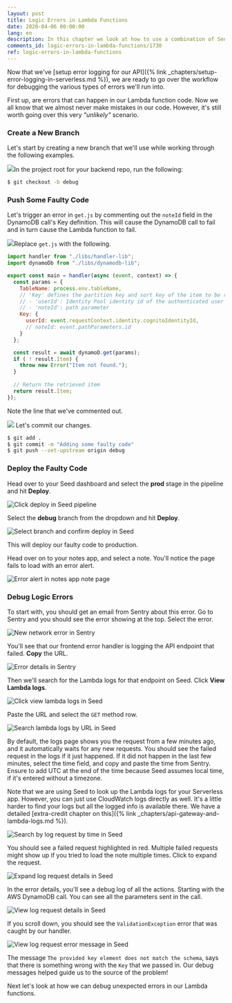 ```yaml
---
layout: post
title: Logic Errors in Lambda Functions
date: 2020-04-06 00:00:00
lang: en
description: In this chapter we look at how to use a combination of Sentry and CloudWatch logs through Seed, to debug errors in our Lambda function code.
comments_id: logic-errors-in-lambda-functions/1730
ref: logic-errors-in-lambda-functions
---
```


Now that we've [setup error logging for our API]({% link _chapters/setup-error-logging-in-serverless.md %}), we are ready to go over the workflow for debugging the various types of errors we'll run into.

First up, are errors that can happen in our Lambda function code. Now we all know that we almost never make mistakes in our code. However, it's still worth going over this very _"unlikely"_ scenario.

### Create a New Branch

Let's start by creating a new branch that we'll use while working through the following examples.

<img class="code-marker" src="/assets/s.png" />In the project root for your backend repo, run the following:

``` bash
$ git checkout -b debug
```

### Push Some Faulty Code

Let's trigger an error in `get.js` by commenting out the `noteId` field in the DynamoDB call's Key definition. This will cause the DynamoDB call to fail and in turn cause the Lambda function to fail.

<img class="code-marker" src="/assets/s.png" />Replace `get.js` with the following.

``` javascript
import handler from "./libs/handler-lib";
import dynamoDb from "./libs/dynamodb-lib";

export const main = handler(async (event, context) => {
  const params = {
    TableName: process.env.tableName,
    // 'Key' defines the partition key and sort key of the item to be retrieved
    // - 'userId': Identity Pool identity id of the authenticated user
    // - 'noteId': path parameter
    Key: {
      userId: event.requestContext.identity.cognitoIdentityId,
      // noteId: event.pathParameters.id
    }
  };

  const result = await dynamoD.get(params);
  if ( ! result.Item) {
    throw new Error("Item not found.");
  }
  
  // Return the retrieved item
  return result.Item;
});
```

Note the line that we've commented out.

<img class="code-marker" src="/assets/s.png" /> Let's commit our changes.


``` bash
$ git add .
$ git commit -m "Adding some faulty code"
$ git push --set-upstream origin debug
```

### Deploy the Faulty Code

Head over to your Seed dashboard and select the **prod** stage in the pipeline and hit **Deploy**.

![Click deploy in Seed pipeline](/assets/monitor-debug-errors/click-deploy-in-seed-pipeline.png)

Select the **debug** branch from the dropdown and hit **Deploy**.

![Select branch and confirm deploy in Seed](/assets/monitor-debug-errors/select-branch-and-confirm-deploy-in-seed.png)

This will deploy our faulty code to production.

Head over on to your notes app, and select a note. You'll notice the page fails to load with an error alert.

![Error alert in notes app note page](/assets/monitor-debug-errors/error-alert-in-notes-app-note-page.png)

### Debug Logic Errors

To start with, you should get an email from Sentry about this error. Go to Sentry and you should see the error showing at the top. Select the error.

![New network error in Sentry](/assets/monitor-debug-errors/new-network-error-in-sentry.png)

You'll see that our frontend error handler is logging the API endpoint that failed. **Copy** the URL.

![Error details in Sentry](/assets/monitor-debug-errors/error-details-in-sentry.png)

Then we'll search for the Lambda logs for that endpoint on Seed. Click **View Lambda logs**.

![Click view lambda logs in Seed](/assets/monitor-debug-errors/click-view-lambda-logs-in-seed.png)

Paste the URL and select the `GET` method row.

![Search lambda logs by URL in Seed](/assets/monitor-debug-errors/search-lambda-logs-by-url-in-seed.png)

By default, the logs page shows you the request from a few minutes ago, and it automatically waits for any new requests. You should see the failed request in the logs if it just happened. If it did not happen in the last few minutes, select the time field, and copy and paste the time from Sentry. Ensure to add UTC at the end of the time because Seed assumes local time, if it's entered without a timezone.

Note that we are using Seed to look up the Lambda logs for your Serverless app. However, you can just use CloudWatch logs directly as well. It's a little harder to find your logs but all the logged info is available there. We have a detailed [extra-credit chapter on this]({% link _chapters/api-gateway-and-lambda-logs.md %}).

![Search by log request by time in Seed](/assets/monitor-debug-errors/search-by-log-request-by-time-in-seed.png)

You should see a failed request highlighted in red. Multiple failed requests might show up if you tried to load the note multiple times. Click to expand the request.

![Expand log request details in Seed](/assets/monitor-debug-errors/expand-log-request-details-in-seed.png)

In the error details, you'll see a debug log of all the actions. Starting with the AWS DynamoDB call. You can see all the parameters sent in the call.

![View log request details in Seed](/assets/monitor-debug-errors/view-log-request-details-in-seed.png)

If you scroll down, you should see the `ValidationException` error that was caught by our handler.

![View log request error message in Seed](/assets/monitor-debug-errors/view-log-request-error-message-in-seed.png)

The message `The provided key element does not match the schema`, says that there is something wrong with the `Key` that we passed in. Our debug messages helped guide us to the source of the problem!

Next let's look at how we can debug unexpected errors in our Lambda functions.
